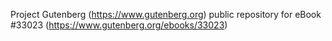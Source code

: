 Project Gutenberg (https://www.gutenberg.org) public repository for eBook #33023 (https://www.gutenberg.org/ebooks/33023)
